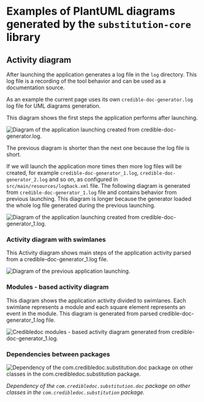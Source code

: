 # Examples of PlantUML diagrams generated by the `substitution-core` library

## Activity diagram
After launching the application generates a log file in the `log` directory.
This log file is a recording of the tool behavior and can be used as a documentation source.

As an example the current page uses its own `credible-doc-generator.log` log
file for UML diagrams generation.

This diagram shows the first steps the application performs after launching.

![Diagram of the application launching created from credible-doc-generator.log.](img/diagrams.md_1.svg?sanitize=true)

The previous diagram is shorter than the next one because the log file is short.

If we will launch the application more times then more log files will be created,
for example `credible-doc-generator_1.log`, `credible-doc-generator_2.log` and so on, as
configured in `src/main/resources/logback.xml` file. The following diagram is
generated from `credible-doc-generator_1.log` file and contains behavior from previous
launching. This diagram is longer because the generator loaded the whole
log file generated during the previous launching.

![Diagram of the application launching created from credible-doc-generator_1.log.](img/diagrams.md_2.svg?sanitize=true)

### Activity diagram with swimlanes
This Activity diagram shows main steps of the application activity parsed from a
credible-doc-generator_1.log file. 

![Diagram of the previous application launching.](img/diagrams.md_3.svg?sanitize=true)

### Modules - based activity diagram
This diagram shows the application activity divided to swimlanes. Each swimlane
represents a module and each square element represents an event in the module.
This diagram is generated from parsed credible-doc-generator_1.log file.

![Credibledoc modules - based activity diagram generated from credible-doc-generator_1.log.](img/diagrams.md_4.svg?sanitize=true)

### Dependencies between packages
![Dependency of the `com.credibledoc.substitution.doc` package on other classes in the `com.credibledoc.substitution` package.](img/diagrams.md_5.svg?sanitize=true)

_Dependency of the `com.credibledoc.substitution.doc` package on other classes in the `com.credibledoc.substitution` package._

